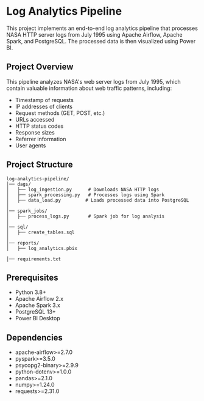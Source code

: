 # Log Analytics Pipeline

This project implements an end-to-end log analytics pipeline that processes NASA HTTP server logs from July 1995 using Apache Airflow, Apache Spark, and PostgreSQL. The processed data is then visualized using Power BI.

## Project Overview

This pipeline analyzes NASA's web server logs from July 1995, which contain valuable information about web traffic patterns, including:
- Timestamp of requests
- IP addresses of clients
- Request methods (GET, POST, etc.)
- URLs accessed
- HTTP status codes
- Response sizes
- Referrer information
- User agents

## Project Structure

```
log-analytics-pipeline/
│── dags/                   
│   ├── log_ingestion.py      # Downloads NASA HTTP logs
│   ├── spark_processing.py   # Processes logs using Spark
│   ├── data_load.py         # Loads processed data into PostgreSQL
│
│── spark_jobs/               
│   ├── process_logs.py       # Spark job for log analysis
│
│── sql/                       
│   ├── create_tables.sql     
│
│── reports/                   
│   ├── log_analytics.pbix    

│── requirements.txt         
```

## Prerequisites

- Python 3.8+
- Apache Airflow 2.x
- Apache Spark 3.x
- PostgreSQL 13+
- Power BI Desktop

## Dependencies

- apache-airflow>=2.7.0
- pyspark>=3.5.0
- psycopg2-binary>=2.9.9
- python-dotenv>=1.0.0
- pandas>=2.1.0
- numpy>=1.24.0
- requests>=2.31.0

